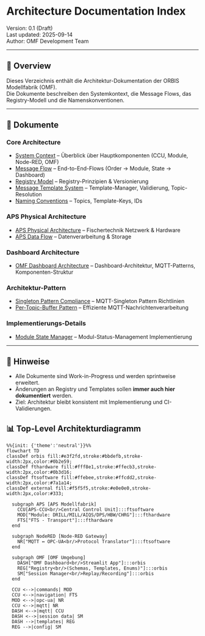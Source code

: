 # Architecture Documentation Index

Version: 0.1 (Draft)  
Last updated: 2025-09-14  
Author: OMF Development Team  

---

## 📑 Overview
Dieses Verzeichnis enthält die Architektur-Dokumentation der ORBIS Modellfabrik (OMF).  
Die Dokumente beschreiben den Systemkontext, die Message Flows, das Registry-Modell und die Namenskonventionen.  

---

## 🔗 Dokumente

### Core Architecture
- [System Context](system-context.md) – Überblick über Hauptkomponenten (CCU, Module, Node-RED, OMF)
- [Message Flow](message-flow.md) – End-to-End-Flows (Order → Module, State → Dashboard)
- [Registry Model](registry-model.md) – Registry-Prinzipien & Versionierung
- [Message Template System](message-template-system.md) – Template-Manager, Validierung, Topic-Resolution
- [Naming Conventions](naming-conventions.md) – Topics, Template-Keys, IDs

### APS Physical Architecture
- [APS Physical Architecture](aps-physical-architecture.md) – Fischertechnik Netzwerk & Hardware
- [APS Data Flow](aps-data-flow.md) – Datenverarbeitung & Storage

### Dashboard Architecture
- [OMF Dashboard Architecture](omf-dashboard-architecture.md) – Dashboard-Architektur, MQTT-Patterns, Komponenten-Struktur

### Architektur-Pattern
- [Singleton Pattern Compliance](singleton-pattern-compliance.md) – MQTT-Singleton Pattern Richtlinien
- [Per-Topic-Buffer Pattern](per-topic-buffer-pattern.md) – Effiziente MQTT-Nachrichtenverarbeitung

### Implementierungs-Details
- [Module State Manager](implementation/module-state-manager.md) – Modul-Status-Management Implementierung

---

## 📌 Hinweise
- Alle Dokumente sind Work-in-Progress und werden sprintweise erweitert.  
- Änderungen an Registry und Templates sollen **immer auch hier dokumentiert** werden.  
- Ziel: Architektur bleibt konsistent mit Implementierung und CI-Validierungen.


## 📊 Top-Level Architekturdiagramm


```mermaid
%%{init: {'theme':'neutral'}}%%
flowchart TD
classDef orbis fill:#e3f2fd,stroke:#bbdefb,stroke-width:2px,color:#0b2e59;
classDef fthardware fill:#fff8e1,stroke:#ffecb3,stroke-width:2px,color:#0b3d16;
classDef ftsoftware fill:#ffebee,stroke:#ffcdd2,stroke-width:2px,color:#7a1a14;
classDef external fill:#f5f5f5,stroke:#e0e0e0,stroke-width:2px,color:#333;

  subgraph APS [APS Modellfabrik]
    CCU[APS-CCU<br/>Central Control Unit]:::ftsoftware
    MOD["Module: DRILL/MILL/AIQS/DPS/HBW/CHRG"]:::fthardware
    FTS["FTS - Transport"]:::fthardware
  end

  subgraph NodeRED [Node-RED Gateway]
    NR["MQTT ↔ OPC-UA<br/>Protocol Translator"]:::ftsoftware
  end

  subgraph OMF [OMF Umgebung]
    DASH["OMF Dashboard<br/>Streamlit App"]:::orbis
    REG["Registry<br/>(Schemas, Templates, Enums)"]:::orbis
    SM["Session Manager<br/>Replay/Recording"]:::orbis
  end

  CCU <-->|commands| MOD
  CCU <-->|navigation| FTS
  MOD <-->|opc-ua| NR
  CCU <-->|mqtt| NR
  DASH <-->|mqtt| CCU
  DASH <-->|session data| SM
  DASH -->|templates| REG
  REG -->|config| SM
```
